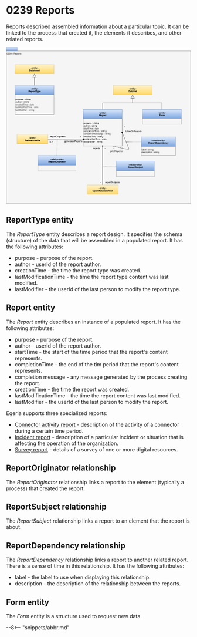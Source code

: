 
<!-- SPDX-License-Identifier: CC-BY-4.0 -->
<!-- Copyright Contributors to the ODPi Egeria project. -->

# 0239 Reports

Reports described assembled information about a particular topic. It can be linked to the process that created it, the elements it describes, and other related reports.

![UML](0239-Reports.svg)

## ReportType entity

The *ReportType* entity describes a report design.  It specifies the schema (structure) of the data that will be assembled in a populated report.  It has the following attributes:

* purpose - purpose of the report.
* author - userId of the report author.
* creationTime - the time the report type was created.
* lastModificationTime - the time the report type content was last modified.
* lastModifier - the userId of the last person to modify the report type.

## Report entity

The *Report* entity describes an instance of a populated report.  It has the following attributes:

* purpose - purpose of the report.
* author - userId of the report author.
* startTime - the start of the time period that the report's content represents.
* completionTime - the end of the tim period that the report's content represents.
* completion message - any message generated by the process creating the report.
* creationTime - the time the report was created.
* lastModificationTime - the time the report content was last modified.
* lastModifier - the userId of the last person to modify the report.

Egeria supports three specialized reports:

* [Connector activity report](/types/4/0457-Connector-Activity-Reports) - description of the activity of a connector during a certain time period.
* [Incident report](/types/4/0470-Incident-Reporting) - description of a particular incident or situation that is affecting the operation of the organization.
* [Survey report](/types/6/0603-Survey-Reports) - details of a survey of one or more digital resources.

## ReportOriginator relationship

The *ReportOriginator* relationship links a report to the element (typically a process) that created the report.

## ReportSubject relationship

The *ReportSubject* relationship links a report to an element that the report is about.

## ReportDependency relationship

The *ReportDependency* relationship links a report to another related report.  There is a sense of time in this relationship.  It has the following attributes:

* label - the label to use when displaying this relationship.
* description - the description of the relationship between the reports.

## Form entity

The *Form* entity is a structure used to request new data.

--8<-- "snippets/abbr.md"